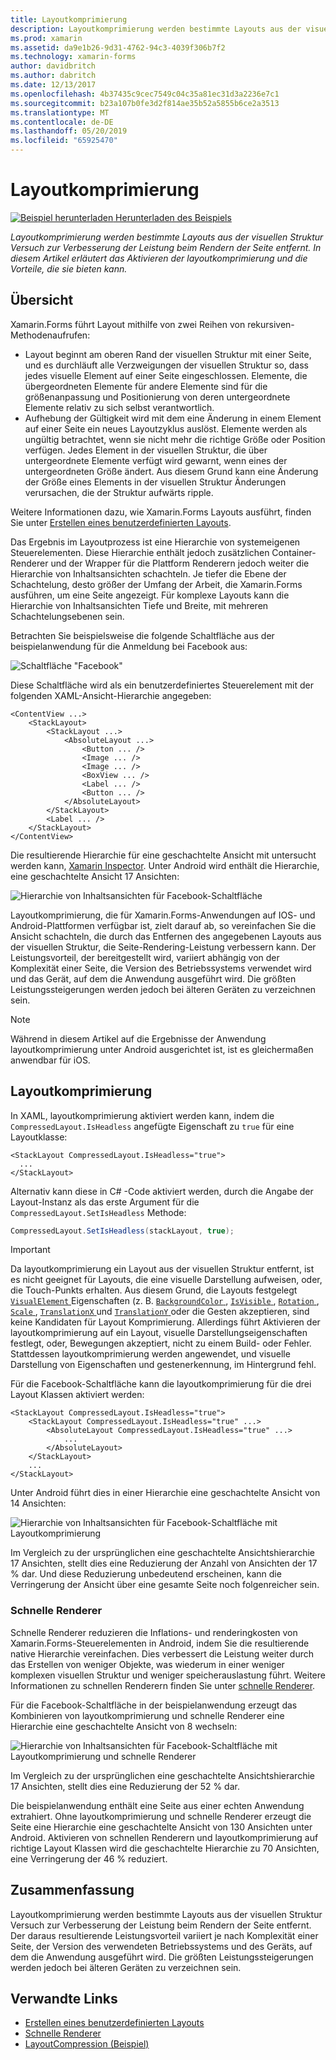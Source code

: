```yaml
---
title: Layoutkomprimierung
description: Layoutkomprimierung werden bestimmte Layouts aus der visuellen Struktur Versuch zur Verbesserung der Leistung beim Rendern der Seite entfernt. In diesem Artikel erläutert das Aktivieren der layoutkomprimierung und die Vorteile, die sie bieten kann.
ms.prod: xamarin
ms.assetid: da9e1b26-9d31-4762-94c3-4039f306b7f2
ms.technology: xamarin-forms
author: davidbritch
ms.author: dabritch
ms.date: 12/13/2017
ms.openlocfilehash: 4b37435c9cec7549c04c35a81ec31d3a2236e7c1
ms.sourcegitcommit: b23a107b0fe3d2f814ae35b52a5855b6ce2a3513
ms.translationtype: MT
ms.contentlocale: de-DE
ms.lasthandoff: 05/20/2019
ms.locfileid: "65925470"
---
```

# <a name="layout-compression"></a>Layoutkomprimierung

[![Beispiel herunterladen](~/media/shared/download.png) Herunterladen des Beispiels](https://developer.xamarin.com/samples/xamarin-forms/UserInterface/LayoutCompression/)

_Layoutkomprimierung werden bestimmte Layouts aus der visuellen Struktur Versuch zur Verbesserung der Leistung beim Rendern der Seite entfernt. In diesem Artikel erläutert das Aktivieren der layoutkomprimierung und die Vorteile, die sie bieten kann._

## <a name="overview"></a>Übersicht

Xamarin.Forms führt Layout mithilfe von zwei Reihen von rekursiven-Methodenaufrufen:

- Layout beginnt am oberen Rand der visuellen Struktur mit einer Seite, und es durchläuft alle Verzweigungen der visuellen Struktur so, dass jedes visuelle Element auf einer Seite eingeschlossen. Elemente, die übergeordneten Elemente für andere Elemente sind für die größenanpassung und Positionierung von deren untergeordnete Elemente relativ zu sich selbst verantwortlich.
- Aufhebung der Gültigkeit wird mit dem eine Änderung in einem Element auf einer Seite ein neues Layoutzyklus auslöst. Elemente werden als ungültig betrachtet, wenn sie nicht mehr die richtige Größe oder Position verfügen. Jedes Element in der visuellen Struktur, die über untergeordnete Elemente verfügt wird gewarnt, wenn eines der untergeordneten Größe ändert. Aus diesem Grund kann eine Änderung der Größe eines Elements in der visuellen Struktur Änderungen verursachen, die der Struktur aufwärts ripple.

Weitere Informationen dazu, wie Xamarin.Forms Layouts ausführt, finden Sie unter [Erstellen eines benutzerdefinierten Layouts](~/xamarin-forms/user-interface/layouts/custom.md).

Das Ergebnis im Layoutprozess ist eine Hierarchie von systemeigenen Steuerelementen. Diese Hierarchie enthält jedoch zusätzlichen Container-Renderer und der Wrapper für die Plattform Renderern jedoch weiter die Hierarchie von Inhaltsansichten schachteln. Je tiefer die Ebene der Schachtelung, desto größer der Umfang der Arbeit, die Xamarin.Forms ausführen, um eine Seite angezeigt. Für komplexe Layouts kann die Hierarchie von Inhaltsansichten Tiefe und Breite, mit mehreren Schachtelungsebenen sein.

Betrachten Sie beispielsweise die folgende Schaltfläche aus der beispielanwendung für die Anmeldung bei Facebook aus:

![](layout-compression-images/facebook-button.png "Schaltfläche \"Facebook\"")

Diese Schaltfläche wird als ein benutzerdefiniertes Steuerelement mit der folgenden XAML-Ansicht-Hierarchie angegeben:

```xaml
<ContentView ...>
    <StackLayout>
        <StackLayout ...>
            <AbsoluteLayout ...>
                <Button ... />    
                <Image ... />
                <Image ... />
                <BoxView ... />
                <Label ... />
                <Button ... />
            </AbsoluteLayout>
        </StackLayout>
        <Label ... />
    </StackLayout>    
</ContentView>
```

Die resultierende Hierarchie für eine geschachtelte Ansicht mit untersucht werden kann, [Xamarin Inspector](~/tools/inspector/index.md). Unter Android wird enthält die Hierarchie, eine geschachtelte Ansicht 17 Ansichten:

![](layout-compression-images/no-compression.png "Hierarchie von Inhaltsansichten für Facebook-Schaltfläche")

Layoutkomprimierung, die für Xamarin.Forms-Anwendungen auf IOS- und Android-Plattformen verfügbar ist, zielt darauf ab, so vereinfachen Sie die Ansicht schachteln, die durch das Entfernen des angegebenen Layouts aus der visuellen Struktur, die Seite-Rendering-Leistung verbessern kann. Der Leistungsvorteil, der bereitgestellt wird, variiert abhängig von der Komplexität einer Seite, die Version des Betriebssystems verwendet wird und das Gerät, auf dem die Anwendung ausgeführt wird. Die größten Leistungssteigerungen werden jedoch bei älteren Geräten zu verzeichnen sein.

> [!NOTE]
> Während in diesem Artikel auf die Ergebnisse der Anwendung layoutkomprimierung unter Android ausgerichtet ist, ist es gleichermaßen anwendbar für iOS.

## <a name="layout-compression"></a>Layoutkomprimierung

In XAML, layoutkomprimierung aktiviert werden kann, indem die `CompressedLayout.IsHeadless` angefügte Eigenschaft zu `true` für eine Layoutklasse:

```xaml
<StackLayout CompressedLayout.IsHeadless="true">
  ...
</StackLayout>   
```

Alternativ kann diese in C# -Code aktiviert werden, durch die Angabe der Layout-Instanz als das erste Argument für die `CompressedLayout.SetIsHeadless` Methode:

```csharp
CompressedLayout.SetIsHeadless(stackLayout, true);
```

> [!IMPORTANT]
> Da layoutkomprimierung ein Layout aus der visuellen Struktur entfernt, ist es nicht geeignet für Layouts, die eine visuelle Darstellung aufweisen, oder, die Touch-Punkts erhalten. Aus diesem Grund, die Layouts festgelegt [ `VisualElement` ](xref:Xamarin.Forms.VisualElement) Eigenschaften (z. B. [ `BackgroundColor` ](xref:Xamarin.Forms.VisualElement.BackgroundColor), [ `IsVisible` ](xref:Xamarin.Forms.VisualElement.IsVisible), [ `Rotation` ](xref:Xamarin.Forms.VisualElement.Rotation), [ `Scale` ](xref:Xamarin.Forms.VisualElement.Scale), [ `TranslationX` ](xref:Xamarin.Forms.VisualElement.TranslationX) und [ `TranslationY` ](xref:Xamarin.Forms.VisualElement.TranslationY) oder die Gesten akzeptieren, sind keine Kandidaten für Layout Komprimierung. Allerdings führt Aktivieren der layoutkomprimierung auf ein Layout, visuelle Darstellungseigenschaften festlegt, oder, Bewegungen akzeptiert, nicht zu einem Build- oder Fehler. Stattdessen layoutkomprimierung werden angewendet, und visuelle Darstellung von Eigenschaften und gestenerkennung, im Hintergrund fehl.

Für die Facebook-Schaltfläche kann die layoutkomprimierung für die drei Layout Klassen aktiviert werden:

```xaml
<StackLayout CompressedLayout.IsHeadless="true">
    <StackLayout CompressedLayout.IsHeadless="true" ...>
        <AbsoluteLayout CompressedLayout.IsHeadless="true" ...>
            ...
        </AbsoluteLayout>
    </StackLayout>
    ...
</StackLayout>  
```

Unter Android führt dies in einer Hierarchie eine geschachtelte Ansicht von 14 Ansichten:

![](layout-compression-images/layout-compression.png "Hierarchie von Inhaltsansichten für Facebook-Schaltfläche mit Layoutkomprimierung")

Im Vergleich zu der ursprünglichen eine geschachtelte Ansichtshierarchie 17 Ansichten, stellt dies eine Reduzierung der Anzahl von Ansichten der 17 % dar. Und diese Reduzierung unbedeutend erscheinen, kann die Verringerung der Ansicht über eine gesamte Seite noch folgenreicher sein.

### <a name="fast-renderers"></a>Schnelle Renderer

Schnelle Renderer reduzieren die Inflations- und renderingkosten von Xamarin.Forms-Steuerelementen in Android, indem Sie die resultierende native Hierarchie vereinfachen. Dies verbessert die Leistung weiter durch das Erstellen von weniger Objekte, was wiederum in einer weniger komplexen visuellen Struktur und weniger speicherauslastung führt. Weitere Informationen zu schnellen Renderern finden Sie unter [schnelle Renderer](~/xamarin-forms/internals/fast-renderers.md).

Für die Facebook-Schaltfläche in der beispielanwendung erzeugt das Kombinieren von layoutkomprimierung und schnelle Renderer eine Hierarchie eine geschachtelte Ansicht von 8 wechseln:

![](layout-compression-images/layout-compression-with-fast-renderers.png "Hierarchie von Inhaltsansichten für Facebook-Schaltfläche mit Layoutkomprimierung und schnelle Renderer")

Im Vergleich zu der ursprünglichen eine geschachtelte Ansichtshierarchie 17 Ansichten, stellt dies eine Reduzierung der 52 % dar.

Die beispielanwendung enthält eine Seite aus einer echten Anwendung extrahiert. Ohne layoutkomprimierung und schnelle Renderer erzeugt die Seite eine Hierarchie eine geschachtelte Ansicht von 130 Ansichten unter Android. Aktivieren von schnellen Renderern und layoutkomprimierung auf richtige Layout Klassen wird die geschachtelte Hierarchie zu 70 Ansichten, eine Verringerung der 46 % reduziert.

## <a name="summary"></a>Zusammenfassung

Layoutkomprimierung werden bestimmte Layouts aus der visuellen Struktur Versuch zur Verbesserung der Leistung beim Rendern der Seite entfernt. Der daraus resultierende Leistungsvorteil variiert je nach Komplexität einer Seite, der Version des verwendeten Betriebssystems und des Geräts, auf dem die Anwendung ausgeführt wird. Die größten Leistungssteigerungen werden jedoch bei älteren Geräten zu verzeichnen sein.


## <a name="related-links"></a>Verwandte Links

- [Erstellen eines benutzerdefinierten Layouts](~/xamarin-forms/user-interface/layouts/custom.md)
- [Schnelle Renderer](~/xamarin-forms/internals/fast-renderers.md)
- [LayoutCompression (Beispiel)](https://developer.xamarin.com/samples/xamarin-forms/UserInterface/LayoutCompression/)
